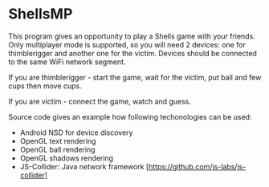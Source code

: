 # ShellsMP

This program gives an opportunity to play a Shells game with your friends.
Only multiplayer mode is supported, so you will need 2 devices:
one for thimblerigger and another one for the victim.
Devices should be connected to the same WiFi network segment.

If you are thimblerigger - start the game, wait for the victim,
put ball and few cups then move cups.

If you are victim - connect the game, watch and guess.

Source code gives an example how following techonologies can be used:
- Android NSD for device discovery
- OpenGL text rendering
- OpenGL ball rendering
- OpenGL shadows rendering
- JS-Collider: Java network framework [https://github.com/js-labs/js-collider]

